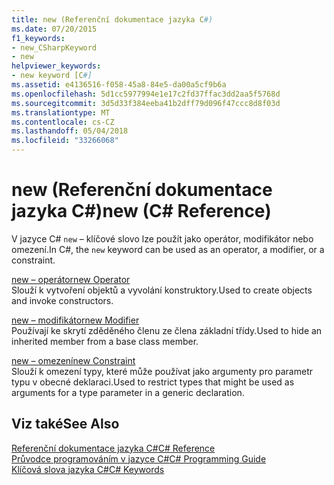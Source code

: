 ```yaml
---
title: new (Referenční dokumentace jazyka C#)
ms.date: 07/20/2015
f1_keywords:
- new_CSharpKeyword
- new
helpviewer_keywords:
- new keyword [C#]
ms.assetid: e4136516-f058-45a8-84e5-da00a5cf9b6a
ms.openlocfilehash: 5d1cc5977994e1e17c2fd37ffac3dd2aa5f5768d
ms.sourcegitcommit: 3d5d33f384eeba41b2dff79d096f47ccc8d8f03d
ms.translationtype: MT
ms.contentlocale: cs-CZ
ms.lasthandoff: 05/04/2018
ms.locfileid: "33266068"
---
```

# <a name="new-c-reference"></a><span data-ttu-id="5ef8f-102">new (Referenční dokumentace jazyka C#)</span><span class="sxs-lookup"><span data-stu-id="5ef8f-102">new (C# Reference)</span></span>
<span data-ttu-id="5ef8f-103">V jazyce C# `new` – klíčové slovo lze použít jako operátor, modifikátor nebo omezení.</span><span class="sxs-lookup"><span data-stu-id="5ef8f-103">In C#, the `new` keyword can be used as an operator, a modifier, or a constraint.</span></span>  
  
 [<span data-ttu-id="5ef8f-104">new – operátor</span><span class="sxs-lookup"><span data-stu-id="5ef8f-104">new Operator</span></span>](../../../csharp/language-reference/keywords/new-operator.md)  
 <span data-ttu-id="5ef8f-105">Slouží k vytvoření objektů a vyvolání konstruktory.</span><span class="sxs-lookup"><span data-stu-id="5ef8f-105">Used to create objects and invoke constructors.</span></span>  
  
 [<span data-ttu-id="5ef8f-106">new – modifikátor</span><span class="sxs-lookup"><span data-stu-id="5ef8f-106">new Modifier</span></span>](../../../csharp/language-reference/keywords/new-modifier.md)  
 <span data-ttu-id="5ef8f-107">Používají ke skrytí zděděného členu ze člena základní třídy.</span><span class="sxs-lookup"><span data-stu-id="5ef8f-107">Used to hide an inherited member from a base class member.</span></span>  
  
 [<span data-ttu-id="5ef8f-108">new – omezení</span><span class="sxs-lookup"><span data-stu-id="5ef8f-108">new Constraint</span></span>](../../../csharp/language-reference/keywords/new-constraint.md)  
 <span data-ttu-id="5ef8f-109">Slouží k omezení typy, které může používat jako argumenty pro parametr typu v obecné deklaraci.</span><span class="sxs-lookup"><span data-stu-id="5ef8f-109">Used to restrict types that might be used as arguments for a type parameter in a generic declaration.</span></span>  
  
## <a name="see-also"></a><span data-ttu-id="5ef8f-110">Viz také</span><span class="sxs-lookup"><span data-stu-id="5ef8f-110">See Also</span></span>  
 [<span data-ttu-id="5ef8f-111">Referenční dokumentace jazyka C#</span><span class="sxs-lookup"><span data-stu-id="5ef8f-111">C# Reference</span></span>](../../../csharp/language-reference/index.md)  
 [<span data-ttu-id="5ef8f-112">Průvodce programováním v jazyce C#</span><span class="sxs-lookup"><span data-stu-id="5ef8f-112">C# Programming Guide</span></span>](../../../csharp/programming-guide/index.md)  
 [<span data-ttu-id="5ef8f-113">Klíčová slova jazyka C#</span><span class="sxs-lookup"><span data-stu-id="5ef8f-113">C# Keywords</span></span>](../../../csharp/language-reference/keywords/index.md)
